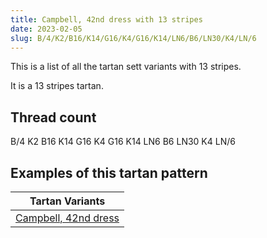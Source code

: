 ```yaml
---
title: Campbell, 42nd dress with 13 stripes
date: 2023-02-05
slug: B/4/K2/B16/K14/G16/K4/G16/K14/LN6/B6/LN30/K4/LN/6
---
```

This is a list of all the tartan sett variants with 13 stripes.

It is a 13 stripes tartan.


## Thread count
B/4 K2 B16 K14 G16 K4 G16 K14 LN6 B6 LN30 K4 LN/6

## Examples of this tartan pattern

| Tartan Variants |
|---------------|
| [Campbell, 42nd dress](/variants/b/4/k2/b16/k14/g16/k4/g16/k14/ln6/b6/ln30/k4/ln/6-b304080-g008000-k000000-lne0e0e0)||
